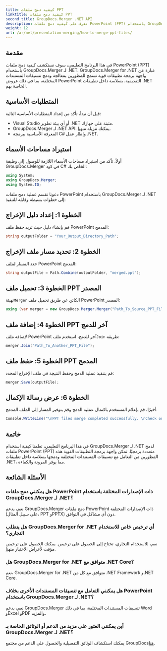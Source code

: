 ```yaml
---
title: كيفية دمج ملفات PPT
linktitle: كيفية دمج ملفات PPT
second_title: GroupDocs.Merger .NET API
description: تعرف على كيفية دمج ملفات PowerPoint (PPT) باستخدام GroupDocs.Merger لـ .NET دون عناء. قم بتحسين تطبيقات .NET الخاصة بك باستخدام واجهة برمجة التطبيقات القوية هذه.
weight: 12
url: /ar/net/presentation-merging/how-to-merge-ppt-files/
---
```

## مقدمة
في هذا البرنامج التعليمي، سوف نستكشف كيفية دمج ملفات PowerPoint (PPT) باستخدام GroupDocs.Merger لـ .NET. GroupDocs.Merger for .NET عبارة عن واجهة برمجة تطبيقات قوية تسمح للمطورين بمعالجة ودمج تنسيقات المستندات المختلفة، بما في ذلك عروض PowerPoint التقديمية، بسلاسة داخل تطبيقات .NET الخاصة بهم.
## المتطلبات الأساسية
قبل أن نبدأ، تأكد من إعداد المتطلبات الأساسية التالية:
- Visual Studio أو أي بيئة تطوير .NET مثبتة على جهازك.
-  GroupDocs.Merger لـ .NET API. يمكنك تنزيله من[هنا](https://releases.groupdocs.com/merger/net/).
- المعرفة الأساسية ببرمجة C# وإطار عمل .NET.

## استيراد مساحات الأسماء
أولاً، تأكد من استيراد مساحات الأسماء اللازمة للوصول إلى وظيفة GroupDocs.Merger في كود C# الخاص بك:
```csharp
using System; 
using GroupDocs.Merger;
using System.IO;
```

دعونا نقسم عملية دمج ملفات PowerPoint باستخدام GroupDocs.Merger لـ .NET إلى خطوات بسيطة وقابلة للتنفيذ:
## الخطوة 1: إعداد دليل الإخراج
قم بإنشاء دليل حيث تريد حفظ ملف PowerPoint المدمج:
```csharp
string outputFolder = "Your_Output_Directory_Path";
```
## الخطوة 2: تحديد مسار ملف الإخراج
حدد المسار لملف PowerPoint المدمج:
```csharp
string outputFile = Path.Combine(outputFolder, "merged.ppt");
```
## الخطوة 3: تحميل ملف PPT المصدر
 تهيئة`Merger` الكائن عن طريق تحميل ملف PowerPoint المصدر:
```csharp
using (var merger = new GroupDocs.Merger.Merger("Path_To_Source_PPT_File"))
```
## الخطوة 4: إضافة ملف PPT آخر للدمج
 لإضافة ملف PowerPoint آخر للدمج، استخدم ملف`Join` طريقة:
```csharp
merger.Join("Path_To_Another_PPT_File");
```
## الخطوة 5: حفظ ملف PPT المدمج
قم بتنفيذ عملية الدمج وحفظ النتيجة في ملف الإخراج المحدد:
```csharp
merger.Save(outputFile);
```
## الخطوة 6: عرض رسالة الإكمال
أخيرًا، قم بإعلام المستخدم باكتمال عملية الدمج وقم بتوفير المسار إلى الملف المدمج:
```csharp
Console.WriteLine("\nPPT files merge completed successfully. \nCheck output in {0}", outputFolder);
```

## خاتمة
في هذا البرنامج التعليمي، تعلمنا كيفية استخدام GroupDocs.Merger لـ .NET لدمج ملفات PowerPoint (PPT) متعددة برمجيًا. تمكن واجهة برمجة التطبيقات القوية هذه المطورين من التعامل مع تنسيقات المستندات المختلفة ودمجها بسلاسة داخل تطبيقات .NET، مما يوفر المرونة والكفاءة.

## الأسئلة الشائعة
### هل يمكنني دمج ملفات PowerPoint ذات الإصدارات المختلفة باستخدام GroupDocs.Merger لـ .NET؟
نعم، يدعم GroupDocs.Merger دمج ملفات PowerPoint ذات الإصدارات المختلفة (على سبيل المثال، PPT وPPTX) دون أي مشاكل في التوافق.
### هل يتطلب GroupDocs.Merger for .NET أي ترخيص خاص للاستخدام التجاري؟
 نعم، للاستخدام التجاري، تحتاج إلى الحصول على ترخيص. يمكنك الحصول على ترخيص مؤقت لأغراض الاختبار من[هنا](https://purchase.groupdocs.com/temporary-license/).
### هل GroupDocs.Merger for .NET متوافق مع .NET Core؟
نعم، GroupDocs.Merger for .NET متوافق مع كل من .NET Framework و.NET Core.
### هل يمكنني التعامل مع تنسيقات المستندات الأخرى بخلاف PowerPoint باستخدام GroupDocs.Merger لـ .NET؟
نعم، يدعم GroupDocs.Merger تنسيقات المستندات المختلفة، بما في ذلك Word وExcel وPDF والمزيد.
### أين يمكنني العثور على مزيد من الدعم أو الوثائق الخاصة بـ GroupDocs.Merger لـ .NET؟
يمكنك استكشاف الوثائق التفصيلية والحصول على الدعم من مجتمع GroupDocs[هنا](https://forum.groupdocs.com/c/merger/32).